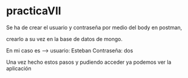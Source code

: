 # practicaVII

Se ha de crear el usuario y contraseña por medio del body en postman, 

crearlo a su vez en la base de datos de mongo.

En mi caso es -->
usuario: Esteban 
Contraseña: dos

Una vez hecho estos pasos y pudiendo acceder ya podemos ver  la aplicación

